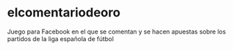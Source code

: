 elcomentariodeoro
=================

Juego para Facebook en el que se comentan y se hacen apuestas sobre los partidos de la liga española de fútbol
